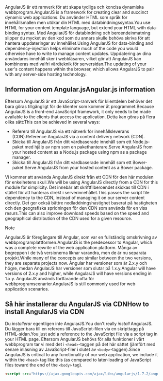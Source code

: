 <span data-ttu-id="e63a6-101">AngularJS är ett ramverk för att skapa tydliga och koncisa dynamiska webbprogram.</span><span class="sxs-lookup"><span data-stu-id="e63a6-101">AngularJS is a framework for creating clear and succinct dynamic web applications.</span></span> <span data-ttu-id="e63a6-102">Du använder HTML som språk för innehållsmallen men utökar din HTML med databindningssyntax.</span><span class="sxs-lookup"><span data-stu-id="e63a6-102">You use HTML for your content template language, but extend your HTML with data-binding syntax.</span></span> <span data-ttu-id="e63a6-103">Med AngularJS för databindning och beroendeinmatning slipper du mycket av den kod som du annars skulle behöva skriva för att hantera uppdateringar av innehållet.</span><span class="sxs-lookup"><span data-stu-id="e63a6-103">Using AngularJS for data-binding and dependency-injection helps eliminate much of the code you would otherwise have to write to manage content updates.</span></span> <span data-ttu-id="e63a6-104">Uppdatering av dina användares innehåll sker i webbläsaren, vilket gör att AngularJS kan kombineras med valfri värdteknik för serversidan.</span><span class="sxs-lookup"><span data-stu-id="e63a6-104">The updating of your user's content happens within the browser, which allows AngularJS to pair with any server-side hosting technology.</span></span>

## <a name="angularjs-information"></a><span data-ttu-id="e63a6-105">Information om Angular.js</span><span class="sxs-lookup"><span data-stu-id="e63a6-105">Angular.js information</span></span>

<span data-ttu-id="e63a6-106">Eftersom AngularJS är ett JavaScript-ramverk för klientdelen behöver det bara göras tillgängligt för de klienter som kommer åt programmet.</span><span class="sxs-lookup"><span data-stu-id="e63a6-106">Because AngularJS is a front-end JavaScript framework, it only needs to be made available to the clients that access the application.</span></span> <span data-ttu-id="e63a6-107">Detta kan göras på flera olika sätt:</span><span class="sxs-lookup"><span data-stu-id="e63a6-107">This can be achieved in several ways:</span></span>

- <span data-ttu-id="e63a6-108">Referera till AngularJS via ett nätverk för innehållsleverans (CDN).</span><span class="sxs-lookup"><span data-stu-id="e63a6-108">Reference AngularJS via a content delivery network (CDN).</span></span>
- <span data-ttu-id="e63a6-109">Skicka till AngularJS från ditt värdbaserade innehåll som ett Node.js-paket med hjälp av npm som en pakethanterare.</span><span class="sxs-lookup"><span data-stu-id="e63a6-109">Serve AngularJS from your hosted content as a Node.js package using npm as a package manager.</span></span>
- <span data-ttu-id="e63a6-110">Skicka till AngularJS från ditt värdbaserade innehåll som ett Bower-paket.</span><span class="sxs-lookup"><span data-stu-id="e63a6-110">Serve AngularJS from your hosted content as a Bower package.</span></span>

<span data-ttu-id="e63a6-111">Vi kommer att använda AngularJS direkt från ett CDN för den här modulen för enkelhetens skull.</span><span class="sxs-lookup"><span data-stu-id="e63a6-111">We will be using AngularJS directly from a CDN for this module for simplicity.</span></span> <span data-ttu-id="e63a6-112">Det innebär att skriftfilberoendet skickas till CDN i stället för att hanteras direkt i serverinnehållet.</span><span class="sxs-lookup"><span data-stu-id="e63a6-112">This passes the script file dependency to the CDN, instead of managing it on our server content directly.</span></span> <span data-ttu-id="e63a6-113">Det ger också bättre nedladdningshastighet baserat på hastigheten och den geografiska spridningen för den CDN som används för en viss resurs.</span><span class="sxs-lookup"><span data-stu-id="e63a6-113">This can also improve download speeds based on the speed and geographical distribution of the CDN used for a given resource.</span></span>

> [!NOTE]
> <span data-ttu-id="e63a6-114">AngularJS är föregångare till Angular, som var en fullständig omskrivning av webbprogramplattformen.</span><span class="sxs-lookup"><span data-stu-id="e63a6-114">AngularJS is the predecessor to Angular, which was a complete rewrite of the web application platform.</span></span> <span data-ttu-id="e63a6-115">Många av begreppen i de två versionerna liknar varandra, men de är nu separata projekt.</span><span class="sxs-lookup"><span data-stu-id="e63a6-115">While many of the concepts are similar between the two versions, they are separate projects now.</span></span> <span data-ttu-id="e63a6-116">Angular har versioner som är 2.x.y och högre, medan AngularJS har versioner som slutar på 1.x.y.</span><span class="sxs-lookup"><span data-stu-id="e63a6-116">Angular will have versions of 2.x.y and higher, while AngularJS will have versions ending in 1.x.y.</span></span> <span data-ttu-id="e63a6-117">AngularJS används fortfarande ofta för webbprogramscenarier.</span><span class="sxs-lookup"><span data-stu-id="e63a6-117">AngularJS is still commonly used for web application scenarios.</span></span>

## <a name="how-to-install-angularjs-via-cdn"></a><span data-ttu-id="e63a6-118">Så här installerar du AngularJS via CDN</span><span class="sxs-lookup"><span data-stu-id="e63a6-118">How to install AngularJS via CDN</span></span>

<span data-ttu-id="e63a6-119">Du _installerar_ egentligen inte AngularJS.</span><span class="sxs-lookup"><span data-stu-id="e63a6-119">You don't really _install_ AngularJS.</span></span> <span data-ttu-id="e63a6-120">Du lägger bara till en referens till JavaScript-filen via en skripttagg på HTML-sidan.</span><span class="sxs-lookup"><span data-stu-id="e63a6-120">You just add a reference to the JavaScript file via a script tag in your HTML page.</span></span> <span data-ttu-id="e63a6-121">Eftersom AngularJS behövs för alla funktioner i vårt webbprogram tar vi med det i `<head>`-taggen på det här sättet (jämfört med senare inläsning av JavaScript-filer i slutet av `<body>`-taggen).</span><span class="sxs-lookup"><span data-stu-id="e63a6-121">Since AngularJS is critical to any functionality of our web application, we include it within the `<head>` tag like this (as compared to later-loading of JavaScript files toward the end of the `<body>` tag).</span></span>

```html
<script src="https://ajax.googleapis.com/ajax/libs/angularjs/1.7.2/angular.min.js"></script>
```
